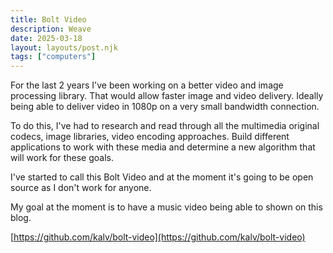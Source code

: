 ```yaml
---
title: Bolt Video
description: Weave
date: 2025-03-18
layout: layouts/post.njk
tags: ["computers"]
---
```


For the last 2 years I've been working on a better video and image processing library. That would allow faster image and video delivery. Ideally being able to deliver video in 1080p on a very small bandwidth connection.

To do this, I've had to research and read through all the multimedia original codecs, image libraries, video encoding approaches. Build different applications to work with these media and determine a new algorithm that will work for these goals.

I've started to call this Bolt Video and at the moment it's going to be open source as I don't work for anyone.

My goal at the moment is to have a music video being able to shown on this blog.

[https://github.com/kalv/bolt-video](https://github.com/kalv/bolt-video)

